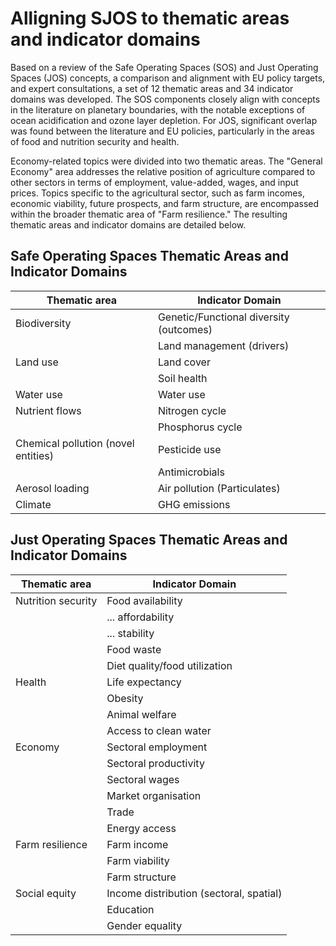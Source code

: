 # Alligning SJOS to thematic areas and indicator domains 

Based on a review of the Safe Operating Spaces (SOS) and Just Operating Spaces (JOS) concepts, a comparison and alignment with EU policy targets, and expert consultations, a set of 12 thematic areas and 34 indicator domains was developed. The SOS components closely align with concepts in the literature on planetary boundaries, with the notable exceptions of ocean acidification and ozone layer depletion. For JOS, significant overlap was found between the literature and EU policies, particularly in the areas of food and nutrition security and health.

Economy-related topics were divided into two thematic areas. The "General Economy" area addresses the relative position of agriculture compared to other sectors in terms of employment, value-added, wages, and input prices. Topics specific to the agricultural sector, such as farm incomes, economic viability, future prospects, and farm structure, are encompassed within the broader thematic area of "Farm resilience." The resulting thematic areas and indicator domains are detailed below.

## Safe Operating Spaces Thematic Areas and Indicator Domains

| Thematic area                       | Indicator Domain                          |
| ----------------------------------- | ----------------------------------------- |
| Biodiversity                        | Genetic/Functional diversity (outcomes)   |
|                                     | Land management (drivers)                 |
| Land use                            | Land cover                                |
|                                     | Soil health                               |
| Water use                           | Water use                                 |
| Nutrient flows                      | Nitrogen cycle                            |
|                                     | Phosphorus cycle                          |
| Chemical pollution (novel entities) | Pesticide use                             |
|                                     | Antimicrobials                            |
| Aerosol loading                     | Air pollution (Particulates)              |
| Climate                             | GHG emissions                             |


## Just Operating Spaces Thematic Areas and Indicator Domains

| Thematic area       | Indicator Domain                           |
| ------------------- | ------------------------------------------ |
| Nutrition security  | Food availability                          |
|                     | ... affordability                          |
|                     | ... stability                              |
|                     | Food waste                                 |
|                     | Diet quality/food utilization              |
| Health              | Life expectancy                            |
|                     | Obesity                                    |
|                     | Animal welfare                             |
|                     | Access to clean water                      |
| Economy             | Sectoral employment                        |
|                     | Sectoral productivity                      |
|                     | Sectoral wages                             |
|                     | Market organisation                        |
|                     | Trade                                      |
|                     | Energy access                              |
| Farm resilience     | Farm income                                |
|                     | Farm viability                             |
|                     | Farm structure                             |
| Social equity       | Income distribution (sectoral, spatial)    |
|                     | Education                                  |
|                     | Gender equality                            |
